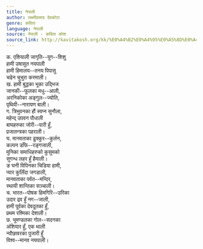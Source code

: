 ```yaml
---
title: नेपाली
author: लक्ष्मीप्रसाद देवकोटा
genre: कविता
language: नेपाली
source: नेपाली - कविता कोश
source_link: http://kavitakosh.org/kk/%E0%A4%B2%E0%A4%95%E0%A5%8D%E0%A4%B7%E0%A5%8D%E0%A4%AE%E0%A5%80%E0%A4%AA%E0%A5%8D%E0%A4%B0%E0%A4%B8%E0%A4%BE%E0%A4%A6_%E0%A4%A6%E0%A5%87%E0%A4%B5%E0%A4%95%E0%A5%8B%E0%A4%9F%E0%A4%BE
---
```


क. एशियाली जागृति--युग--शिशु  
हामी उषासुत नयपाली  
हामी हिमालय--तनय पिपासु  
चढेन चुचुरा करमाली।  
ख. हामी बुद्धका भूका उद्भिज  
जानकी--फूलका मधु--आली,  
अरनिकोका अङ्गुल--ज्योति,  
पृथिवी--नारायण बाली।  
ग. त्रिभुवनका हौं स्वप्न सुनौला,  
महेन्द् उपवन पौधाली  
बाघहरुका जोरी--पारी हुँ,  
प्रजातन्त्रका पहराली।  
घ. मानवताका ढुक्कुर--कुर्लन,  
कल्पन डाँफे--रङ्गजाली,  
मुनिका समाधिहरुको कुसुमको  
सुगन्ध लहर हुँ हैमाली।  
ङ घनी विपिनका चिडिया हामी,  
प्यार कुर्लिंदा जगडाली,  
मानवताका पर्वत--मन्दिर,  
स्थायी शान्तिका सञ्चाली।  
च. भारत--पोषक हिमगिरि--उरिका  
उदार द्रव हुँ नग--जाली,  
हामी पूर्वका देवदूतका हुँ,  
प्रथम रश्मिका देशाली।  
छ. भूमण्डलका गोल--सदनका  
अंशियार हुँ, एक थाली  
न्यौछावरका पुजारी हुँ  
विश्व--मानव नयपाली।
